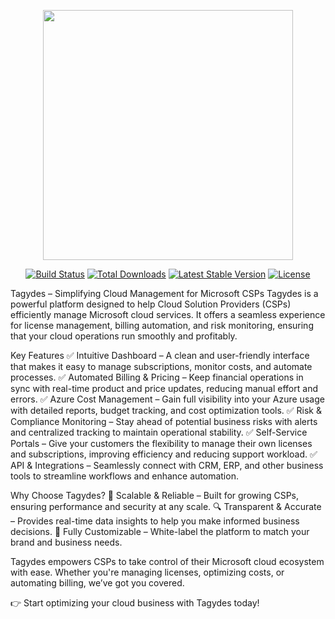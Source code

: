 <p align="center"><img src="https://res.cloudinary.com/dtfbvvkyp/image/upload/v1566331377/laravel-logolockup-cmyk-red.svg" width="400"></p>

<p align="center">
<a href="https://travis-ci.org/laravel/framework"><img src="https://travis-ci.org/laravel/framework.svg" alt="Build Status"></a>
<a href="https://packagist.org/packages/laravel/framework"><img src="https://poser.pugx.org/laravel/framework/d/total.svg" alt="Total Downloads"></a>
<a href="https://packagist.org/packages/laravel/framework"><img src="https://poser.pugx.org/laravel/framework/v/stable.svg" alt="Latest Stable Version"></a>
<a href="https://packagist.org/packages/laravel/framework"><img src="https://poser.pugx.org/laravel/framework/license.svg" alt="License"></a>
</p>

Tagydes – Simplifying Cloud Management for Microsoft CSPs
Tagydes is a powerful platform designed to help Cloud Solution Providers (CSPs) efficiently manage Microsoft cloud services. It offers a seamless experience for license management, billing automation, and risk monitoring, ensuring that your cloud operations run smoothly and profitably.

Key Features
✅ Intuitive Dashboard – A clean and user-friendly interface that makes it easy to manage subscriptions, monitor costs, and automate processes.
✅ Automated Billing & Pricing – Keep financial operations in sync with real-time product and price updates, reducing manual effort and errors.
✅ Azure Cost Management – Gain full visibility into your Azure usage with detailed reports, budget tracking, and cost optimization tools.
✅ Risk & Compliance Monitoring – Stay ahead of potential business risks with alerts and centralized tracking to maintain operational stability.
✅ Self-Service Portals – Give your customers the flexibility to manage their own licenses and subscriptions, improving efficiency and reducing support workload.
✅ API & Integrations – Seamlessly connect with CRM, ERP, and other business tools to streamline workflows and enhance automation.

Why Choose Tagydes?
🚀 Scalable & Reliable – Built for growing CSPs, ensuring performance and security at any scale.
🔍 Transparent & Accurate – Provides real-time data insights to help you make informed business decisions.
🎨 Fully Customizable – White-label the platform to match your brand and business needs.

Tagydes empowers CSPs to take control of their Microsoft cloud ecosystem with ease. Whether you're managing licenses, optimizing costs, or automating billing, we’ve got you covered.

👉 Start optimizing your cloud business with Tagydes today!


